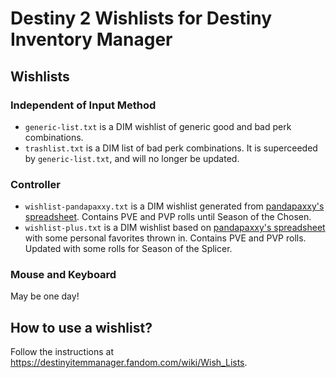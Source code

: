 # Destiny 2 Wishlists for Destiny Inventory Manager

## Wishlists

### Independent of Input Method

* `generic-list.txt` is a DIM wishlist of generic good and bad perk combinations.
* `trashlist.txt` is a DIM list of bad perk combinations. It is superceeded by `generic-list.txt`, and will no longer be updated.

### Controller

* `wishlist-pandapaxxy.txt` is a DIM wishlist generated from [pandapaxxy's spreadsheet](https://docs.google.com/spreadsheets/d/1UlPqO4koKRcqMxl2VO4JzdgkKyY7LW07W0k91S_Yl8U/edit). Contains PVE and PVP rolls until Season of the Chosen.
* `wishlist-plus.txt` is a DIM wishlist based on [pandapaxxy's spreadsheet](https://docs.google.com/spreadsheets/d/1UlPqO4koKRcqMxl2VO4JzdgkKyY7LW07W0k91S_Yl8U/edit) with some personal favorites thrown in. Contains PVE and PVP rolls. Updated with some rolls for Season of the Splicer.

### Mouse and Keyboard

May be one day!

## How to use a wishlist?

Follow the instructions at https://destinyitemmanager.fandom.com/wiki/Wish_Lists.
